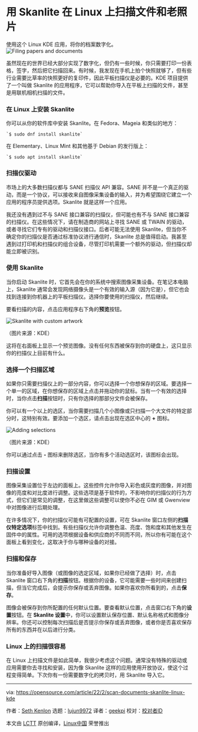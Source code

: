 [#]: subject: "Scan documents and old photos on Linux with Skanlite"
[#]: via: "https://opensource.com/article/22/2/scan-documents-skanlite-linux-kde"
[#]: author: "Seth Kenlon https://opensource.com/users/seth"
[#]: collector: "lujun9972"
[#]: translator: "geekpi"
[#]: reviewer: " "
[#]: publisher: " "
[#]: url: " "

用 Skanlite 在 Linux 上扫描文件和老照片
======
使用这个 Linux KDE 应用，将你的档案数字化。
![Filing papers and documents][1]

虽然现在的世界已经大部分实现了数字化，但仍有一些时候，你只需要打印一份表格，签字，然后把它扫描回来。有时候，我发现在手机上拍个快照就够了，但有些行业需要比草率的快照更好的复印件，因此平板扫描仪是必要的。KDE 项目提供了一个叫做 Skanlite 的应用程序，它可以帮助你导入在平板上扫描的文件，甚至是用联机相机扫描的文件。

### 在 Linux 上安装 Skanlite

你可以从你的软件库中安装 Skanlite。在 Fedora、Mageia 和类似的地方：


```
`$ sudo dnf install skanlite`
```

在 Elementary、Linux Mint 和其他基于 Debian 的发行版上：


```
`$ sudo apt install skanlite`
```

### 扫描仪驱动

市场上的大多数扫描仪都与 SANE 扫描仪 API 兼容。SANE 并不是一个真正的驱动，而是一个协议，可以接收来自图像采集设备的输入，并为希望围绕它建立一个应用的程序员提供选项。Skanlite 就是这样一个应用。

我还没有遇到过不与 SANE 接口兼容的扫描仪，但可能也有不与 SANE 接口兼容的扫描仪。在这些情况下，请在制造商的网站上寻找 SANE 或 TWAIN 的驱动，或者寻找它们专有的驱动和扫描仪接口。后者可能无法使用 Skanlite，但当你不确定你的扫描仪是否通过标准协议进行通信时，Skanlite 总是值得启动。我甚至遇到过打印机和扫描仪的组合设备，尽管打印机需要一个额外的驱动，但扫描仪却能立即被识别。

### 使用 Skanlite

当你启动 Skanlite 时，它首先会在你的系统中搜索图像采集设备。在笔记本电脑上，Skanlite 通常会发现网络摄像头是一个有效的输入源（因为它是），但它也会找到连接到你机器上的平板扫描仪。选择你要使用的扫描仪，然后继续。

要看扫描的内容，点击应用程序右下角的**预览**按钮。

![Skanlite with custom artwork][2]

（图片来源：KDE）

这将在右面板上显示一个预览图像。没有任何东西被保存到你的硬盘上，这只显示你的扫描仪上目前有什么。

### 选择一个扫描区域

如果你只需要扫描仪上的一部分内容，你可以选择一个你想保存的区域。要选择一个单一的区域，在你想保存的区域上点击并拖动你的鼠标。当有一个有效的选择时，当你点击**扫描**按钮时，只有你选择的那部分文件会被保存。

你可以有一个以上的选区，当你需要扫描几个小图像或只扫描一个大文件的特定部分时，这特别有效。要添加一个选区，请点击出现在选区中心的 **+** 图标。

![Adding selections][3]

（图片来源：KDE）

你可以通过点击 **-** 图标来删除选区，当你有多个活动选区时，该图标会出现。

### 扫描设置

图像采集设置位于左边的面板上。这些控件允许你导入彩色或灰度的图像，并对图像的亮度和对比度进行调整。这些选项是基于软件的，不影响你的扫描仪的行为方式，但它们是常见的调整，在这里做这些调整可以使你不必在 GIM 或 Gwenview 中对图像进行后期处理。

在许多情况下，你的扫描仪可能有可配置的设置，可在 Skanlite 窗口左侧的**扫描仪特定选项**标签中找到。有些扫描仪允许你调整色温、亮度、饱和度和其他发生在固件中的属性。可用的选项根据设备和供应商的不同而不同，所以你有可能在这个面板上看到变化，这取决于你与哪种设备的对接。

### 扫描和保存

当你准备好导入图像（或图像的选定区域，如果你已经做了选择）时，点击 Skanlite 窗口右下角的**扫描**按钮。根据你的设备，它可能需要一些时间来创建扫描，但当它完成后，会提示你保存或丢弃图像。如果你喜欢你所看到的，点击**保存**。

图像会被保存到你所配置的任何默认位置。要查看默认位置，点击窗口右下角的**设置**按钮。在 **Skanlite 设置**中，你可以设置默认保存位置、默认名称格式和图像分辨率。你还可以控制每次扫描后是否提示你保存或丢弃图像，或者你是否喜欢保存所有的东西并在以后进行分类。

### Linux 上的扫描很容易

在 Linux 上扫描文件是如此简单，我很少考虑这个问题。通常没有特殊的驱动或应用需要你去寻找和安装，因为像 Skanlite 这样的应用使用开放协议，使这个过程变得简单。下次你有一份需要数字化的拷贝时，用 Skanlite 导入它。

--------------------------------------------------------------------------------

via: https://opensource.com/article/22/2/scan-documents-skanlite-linux-kde

作者：[Seth Kenlon][a]
选题：[lujun9972][b]
译者：[geekpi](https://github.com/geekpi)
校对：[校对者ID](https://github.com/校对者ID)

本文由 [LCTT](https://github.com/LCTT/TranslateProject) 原创编译，[Linux中国](https://linux.cn/) 荣誉推出

[a]: https://opensource.com/users/seth
[b]: https://github.com/lujun9972
[1]: https://opensource.com/sites/default/files/styles/image-full-size/public/lead-images/documents_papers_file_storage_work.png?itok=YlXpAqAJ (Filing papers and documents)
[2]: https://opensource.com/sites/default/files/skanlite.png (Skanlite with custom artwork)
[3]: https://opensource.com/sites/default/files/skanlite-selection.jpg (Adding selections)
